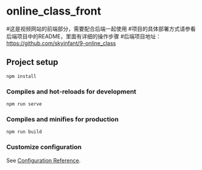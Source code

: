 # online_class_front
#这是视频网站的前端部分，需要配合后端一起使用
#项目的具体部署方式请参看后端项目中的README，里面有详细的操作步骤
#后端项目地址：https://github.com/skyinfant/9-online_class

## Project setup
```
npm install
```

### Compiles and hot-reloads for development
```
npm run serve
```

### Compiles and minifies for production
```
npm run build
```

### Customize configuration
See [Configuration Reference](https://cli.vuejs.org/config/).
